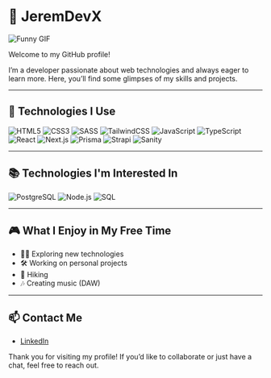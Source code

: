 # 👋 JeremDevX
![Funny GIF](https://media0.giphy.com/media/v1.Y2lkPTc5MGI3NjExYmk2eG05bWMzeDlnazBxbXNlbmc0dXVncmJ0YzY3NzJtdWRkNmRrOCZlcD12MV9pbnRlcm5hbF9naWZfYnlfaWQmY3Q9Zw/xTiIzJSKB4l7xTouE8/giphy.webp)

Welcome to my GitHub profile!

I’m a developer passionate about web technologies and always eager to learn more. Here, you’ll find some glimpses of my skills and projects.

---

## 🚀 Technologies I Use

![HTML5](https://img.shields.io/badge/HTML5-E34F26?style=flat&logo=html5&logoColor=white)
![CSS3](https://img.shields.io/badge/CSS3-1572B6?style=flat&logo=css3&logoColor=white)
![SASS](https://img.shields.io/badge/SASS-CC6699?style=flat&logo=sass&logoColor=white)
![TailwindCSS](https://img.shields.io/badge/TailwindCSS-38B2AC?style=flat&logo=tailwind-css&logoColor=white)
![JavaScript](https://img.shields.io/badge/JavaScript-F7DF1E?style=flat&logo=javascript&logoColor=black)
![TypeScript](https://img.shields.io/badge/TypeScript-007ACC?style=flat&logo=typescript&logoColor=white)
![React](https://img.shields.io/badge/React-61DAFB?style=flat&logo=react&logoColor=black)
![Next.js](https://img.shields.io/badge/Next.js-000000?style=flat&logo=nextdotjs&logoColor=white)
![Prisma](https://img.shields.io/badge/Prisma-2D3748?style=flat&logo=prisma&logoColor=white)
![Strapi](https://img.shields.io/badge/Strapi-2D3748?style=flat&logo=strapi&logoColor=white)
![Sanity](https://img.shields.io/badge/Sanity-F03E2F?style=flat&logo=sanity&logoColor=white)

---

## 📚 Technologies I'm Interested In

![PostgreSQL](https://img.shields.io/badge/PostgreSQL-336791?style=flat&logo=postgresql&logoColor=white)
![Node.js](https://img.shields.io/badge/Node.js-339933?style=flat&logo=nodedotjs&logoColor=white)
![SQL](https://img.shields.io/badge/SQL-4479A1?style=flat&logo=sqlite&logoColor=white)

---

## 🎮 What I Enjoy in My Free Time

- 🧑‍💻 Exploring new technologies
- 🛠️ Working on personal projects
- 🥾 Hiking
- 🎶 Creating music (DAW)

---

## 📫 Contact Me

- [LinkedIn](https://www.linkedin.com/in/jeremie-lavergnat/)

Thank you for visiting my profile! If you’d like to collaborate or just have a chat, feel free to reach out.

<!--
**JeremDevX/JeremDevX** is a ✨ _special_ ✨ repository because its `README.md` (this file) appears on your GitHub profile.

Here are some ideas to get you started:

- 🔭 I’m currently working on ...
- 🌱 I’m currently learning ...
- 👯 I’m looking to collaborate on ...
- 🤔 I’m looking for help with ...
- 💬 Ask me about ...
- 📫 How to reach me: ...
- 😄 Pronouns: ...
- ⚡ Fun fact: ...
-->
